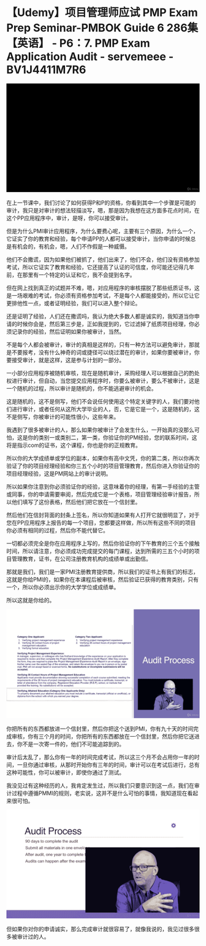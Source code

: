 # 【Udemy】项目管理师应试 PMP Exam Prep Seminar-PMBOK Guide 6  286集【英语】 - P6：7. PMP Exam Application Audit - servemeee - BV1J4411M7R6

![](img/c4dbc0e5d4fa2a7b706d37b8d36e1896_0.png)

在上一节课中，我们讨论了如何获得P和P的资格，你看到其中一个步骤是可能的审计，我只是对审计的想法轻描淡写，嗯，那是因为我想在这方面多花点时间，在这个PP应用程序中，审计，是呀，你可以接受审计。

但是为什么PMI审计应用程序，为什么要费心呢，主要有三个原因，为什么一个，它证实了你的教育和经验，每个申请PP的人都可以接受审计，当你申请的时候总是有机会的，有机会，嗯，人们不作假是一种威慑。

他们不会撒谎，因为如果他们被抓了，他们出来了，他们不会，他们没有资格参加考试，所以它证实了教育和经验，它还提高了认证的可信度，你可能还记得几年前，在那里有一个特定的认证和它，我不会提到名字。

但在网上找到真正的试题并不难，嗯，对应用程序的审核摆脱了那些纸质证书，这是一场艰难的考试，你必须有资格参加考试，不是每个人都能接受的，所以它让它更排他性一点，或者证明经验，我们可以进入整个辩论。

还是证明了经验，人们还在撒谎吗，我认为绝大多数人都是诚实的，我知道当你申请的时候你会是，然后第三步是，正如我提到的，它过滤掉了纸质项目经理，你必须记录你的经验，然后证明如果你被审计，当然。

不是每个人都会被审计，审计的真相是这样的，只有一种方法可以避免审计，那就是不要报考，没有什么神奇的词或捷径可以绕过潜在的审计，如果你要被审计，你要接受审计，就是这样，这是参与计划的一部分。

一小部分应用程序被随机审核，现在是随机审计，采购经理人可以根据自己的酌处权进行审计，但自动，当您提交应用程序时，你要么被审计，要么不被审计，这是一个随机的过程，所以审计是随机的，你不能逃避审计的机会。

这是随机的，这不是侧写，他们不会说任何使用这个特定关键字的人，我们要对他们进行审计，或者任何从这所大学毕业的人，否，它是它是一个，这是随机的，这不是侧写，你被审计的可能性很小，这些年来。

我遇到了很多被审计的人，那么如果你被审计了会发生什么，一开始真的没那么可怕，这是你的类别一或类别二，第一类，你验证你的PM经验，您的联系时间，这将是指示com的证书，这个课程，你也是你的正规教育。

所以你的大学成绩单或学位的副本，如果你有高中文凭，你的第二类，所以你再次验证了你的项目经理经验和你三五个小时的项目管理教育，然后你进入你验证你的项目经理经验，这是PM网站上的审计说明。

所以如果你注意到你必须验证你的经验，这意味着你的经理，有第一手经验的主管或同事，你的申请需要审阅，然后完成它是一个表格，项目管理经验审计报告，所以他们填写了这份表格，然后他们把它放在一个信封里。

然后他们在信封背面的封条上签名，所以你知道如果有人打开它就很明显了，对于您在PP应用程序上报告的每一个项目，您都要这样做，所以所有这些不同的项目你必须有相同的过程，然后你不能代替它。

一切都必须完全是你在应用程序上写的，然后你验证你的下午教育的三个五个接触时间，所以请注意，你必须成功完成提交的每门课程，达到所需的三五个小时的项目管理教育，证书，在公司注册教育机构的成绩单或出勤信。

那就是我们，我们是一家PMI注册教育提供商，所以我们的证书上有我们的标志，这就是你给PMI的，如果你在本课程后被审核，然后验证已获得的教育类别，只有一个，所以你必须出示你的大学学位或成绩单。

所以这就是你给的。

![](img/c4dbc0e5d4fa2a7b706d37b8d36e1896_2.png)

你把所有的东西都放进一个信封里，然后你把这个送到PMI，你有九十天的时间完成审核，你有三个月的时间，你把所有的东西都放在一个信封里，然后你把它送进去，你不是一次寄一件的，他们不可能追踪到的。

审计后太乱了，那么你有一年的时间完成考试，所以这三个月不会占用你一年的时间，一旦你通过审核，从那时开始你有三年的时间，审计可以在考试后进行，总有这种可能性，你可以被审计，即使你通过了测试。

我没见过有这种经历的人，我肯定发生过，所以我们只要意识到这一点，我们在审计过程中遵循PMMI的规则，老实说，这并不是什么可怕的事情，我知道现在看起来很可怕。



![](img/c4dbc0e5d4fa2a7b706d37b8d36e1896_4.png)

但如果你对你的申请诚实，那么完成审计就很容易了，就像我说的，我见过很多很多被审计过的人。